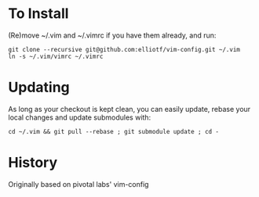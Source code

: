 # To Install

(Re)move ~/.vim and ~/.vimrc if you have them already, and run:

    git clone --recursive git@github.com:elliotf/vim-config.git ~/.vim
    ln -s ~/.vim/vimrc ~/.vimrc

# Updating

As long as your checkout is kept clean, you can easily update, rebase your local changes and update submodules with:

    cd ~/.vim && git pull --rebase ; git submodule update ; cd -

# History

Originally based on pivotal labs' vim-config
